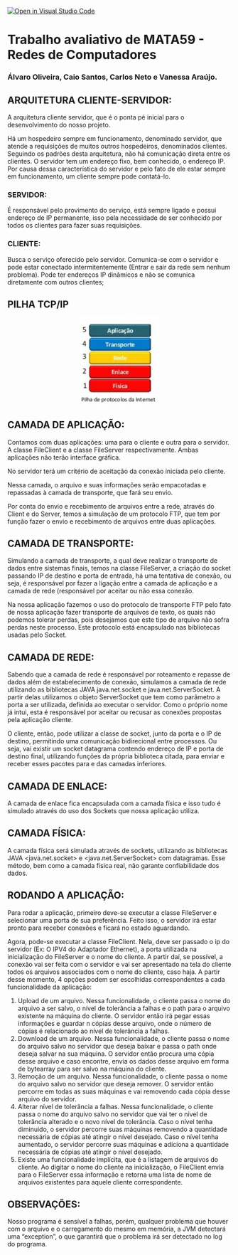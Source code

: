 [![Open in Visual Studio Code](https://classroom.github.com/assets/open-in-vscode-c66648af7eb3fe8bc4f294546bfd86ef473780cde1dea487d3c4ff354943c9ae.svg)](https://classroom.github.com/online_ide?assignment_repo_id=7992130&assignment_repo_type=AssignmentRepo)
# Trabalho avaliativo de MATA59 - Redes de Computadores
### Álvaro Oliveira, Caio Santos, Carlos Neto e Vanessa Araújo.

## ARQUITETURA CLIENTE-SERVIDOR:

A arquitetura cliente servidor, que é o ponta pé inicial para o desenvolvimento do nosso projeto. 

Há um hospedeiro sempre em funcionamento, denominado servidor, que atende a requisições de muitos outros hospedeiros, denominados clientes. Seguindo os padrões desta arquitetura, não há comunicação direta entre os clientes. O servidor tem um endereço fixo, bem conhecido, o endereço IP. Por causa dessa característica do servidor e pelo fato de ele estar sempre em funcionamento, um cliente sempre pode contatá-lo.

### SERVIDOR:
É responsável pelo provimento do serviço, está sempre ligado e possui endereço de IP permanente, isso pela necessidade de ser conhecido por todos os clientes para fazer suas requisições.

### CLIENTE:
Busca o serviço oferecido pelo servidor. Comunica-se com o servidor e pode estar conectado intermitentemente (Entrar e sair da rede sem nenhum problema). Pode ter endereços IP dinâmicos e não se comunica diretamente com outros clientes;

## PILHA TCP/IP

<p align="center">
 <img src="./assets/pilha-tcp-ip.png" style="width:180px;" />
</p>

## CAMADA DE APLICAÇÃO: 

Contamos com duas aplicações: uma para o cliente e outra para o servidor. A classe FileClient  e a classe FileServer respectivamente. Ambas aplicações não terão interface gráfica.  

No servidor terá um critério de aceitação da conexão iniciada pelo cliente. 

Nessa camada, o arquivo e suas informações serão empacotadas e repassadas à camada de transporte, que fará seu envio.  

Por conta do envio e recebimento de arquivos entre a rede, através do Client e do Server, temos a simulação de um protocolo FTP, que tem por função fazer o envio e recebimento de arquivos entre duas aplicações. 

## CAMADA DE TRANSPORTE: 

Simulando a camada de transporte, a qual deve realizar o transporte de dados entre sistemas finais, temos na classe FileServer, a criação do socket passando IP de destino e porta de entrada, há uma tentativa de conexão, ou seja, é responsável por fazer a ligação entre a camada de aplicação e a camada de rede (responsável por aceitar ou não essa conexão. 

Na nossa aplicação fazemos o uso do protocolo de transporte FTP pelo fato de nossa aplicação fazer transporte de arquivos de texto, os quais não podemos tolerar perdas, pois desejamos que este tipo de arquivo não sofra perdas neste processo. Este protocolo está encapsulado nas bibliotecas usadas pelo Socket. 

## CAMADA DE REDE: 

Sabendo que a camada de rede é responsável por roteamento e repasse de dados além de estabelecimento de conexão, simulamos a camada de rede utilizando as bibliotecas JAVA java.net.socket e java.net.ServerSocket. A partir delas utilizamos o objeto ServerSocket que tem como parâmetro a porta a ser utilizada, definida ao executar o servidor. Como o próprio nome já intui, esta é responsável por aceitar ou recusar as conexões propostas pela aplicação cliente. 

O cliente, então, pode utilizar a classe de socket, junto da porta e o IP de destino, permitindo uma comunicação bidirecional entre processos. Ou seja, vai existir um socket datagrama contendo endereço de IP e porta de destino final, utilizando funções da própria biblioteca citada, para enviar e receber esses pacotes para e das camadas inferiores. 

## CAMADA DE ENLACE: 

A camada de enlace fica encapsulada com a camada física e isso tudo é simulado através do uso dos Sockets que nossa aplicação utiliza. 


## CAMADA FÍSICA:

A camada física será simulada através de sockets, utilizando as bibliotecas JAVA <java.net.socket> e <java.net.ServerSocket> com datagramas. Esse método, bem como a camada física real, não garante confiabilidade dos dados. 

## RODANDO A APLICAÇÃO: 

Para rodar a aplicação, primeiro deve-se executar a classe FileServer e selecionar uma porta de sua preferência. Feito isso, o servidor irá estar pronto para receber conexões e ficará no estado aguardando.

Agora, pode-se executar a classe FileClient. Nela, deve ser passado o ip do servidor (Ex: O IPV4 do Adaptador Ethernet), a porta utilizada na inicialização do FileServer e o nome do cliente. A partir daí, se possível, a conexão vai ser feita com o servidor e vai ser apresentado na tela do cliente todos os arquivos associados com o nome do cliente, caso haja. A partir desse momento, 4 opções podem ser escolhidas correspondentes a cada funcionalidade da aplicação:
1. Upload de um arquivo. Nessa funcionalidade, o cliente passa o nome do arquivo a ser salvo, o nível de tolerância a falhas e o path para o arquivo existente na máquina do cliente. O servidor então irá pegar essas informações e guardar n cópias desse arquivo, onde o número de cópias é relacionado ao nível de tolerância a falhas.
2. Download de um arquivo. Nessa funcionalidade, o cliente passa o nome do arquivo salvo no servidor que deseja baixar e passa o path onde deseja salvar na sua máquina. O servidor então procura uma cópia desse arquivo e caso encontre, envia os dados desse arquivo em forma de bytearray para ser salvo na máquina do cliente.
3. Remoção de um arquivo. Nessa funcionalidade, o cliente passa o nome do arquivo salvo no servidor que deseja remover. O servidor então percorre em todas as suas máquinas e vai removendo cada cópia desse arquivo do servidor.
4. Alterar nível de tolerância a falhas. Nessa funcionalidade, o cliente passa o nome do arquivo salvo no servidor que vai ter o nível de tolerância alterado e o novo nível de tolerância. Caso o nível tenha diminuido, o servidor percorre suas máquinas removendo a quantidade necessária de cópias até atingir o nível desejado. Caso o nível tenha aumentado, o servidor percorre suas máquinas e adiciona a quantidade necessária de cópias até atingir o nível desejado.
5. Existe uma funcionalidade implícita, que é a listagem de arquivos do cliente. Ao digitar o nome do cliente na inicialização, o FileClient envia para o FileServer essa informação e retorna uma lista de nome de arquivos existentes para aquele cliente correspondente.

## OBSERVAÇÕES: 

Nosso programa é sensível a falhas, porém, qualquer problema que houver com o arquivo e o carregamento do mesmo em memória, a JVM detectará uma “exception”, o que garantirá que o problema irá ser detectado no log do programa. 
